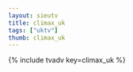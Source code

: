 ```yaml
--- 
layout: sieutv
title: climax_uk
tags: ["uktv"]
thumb: climax_uk
---
```

{% include tvadv key=climax_uk %}
